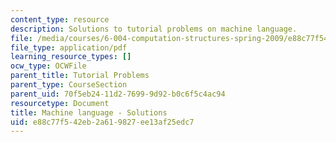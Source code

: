 ```yaml
---
content_type: resource
description: Solutions to tutorial problems on machine language.
file: /media/courses/6-004-computation-structures-spring-2009/e88c77f542eb2a619827ee13af25edc7_MIT6_004s09_tutor12_sol.pdf
file_type: application/pdf
learning_resource_types: []
ocw_type: OCWFile
parent_title: Tutorial Problems
parent_type: CourseSection
parent_uid: 70f5eb24-11d2-7699-9d92-b0c6f5c4ac94
resourcetype: Document
title: Machine language - Solutions
uid: e88c77f5-42eb-2a61-9827-ee13af25edc7
---
```

